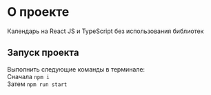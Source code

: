# О проекте

Календарь на React JS и TypeScript без использования библиотек

## Запуск проекта

Выполнить следующие команды в терминале:  
Сначала `npm i`  
Затем `npm run start`  
